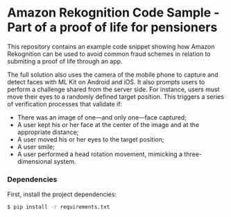 # Amazon Rekognition Code Sample - Part of a proof of life for pensioners

This repository contains an example code snippet showing how Amazon Rekognition can be used to avoid common fraud schemes in relation to submiting a proof of life through an app.

The full solution also uses the camera of the mobile phone to capture and detect faces with ML Kit on Android and iOS. It also prompts users to perform a challenge shared from the server side. For instance, users must move their eyes to a randomly defined target position. This triggers a series of verification processes that validate if:

- There was an image of one—and only one—face captured;
- A user kept his or her face at the center of the image and at the appropriate distance;
- A user moved his or her eyes to the target position;
- A user smile;
- A user performed a head rotation movement, mimicking a three-dimensional system.

### Dependencies

First, install the project dependencies:

```bash
$ pip install -r requirements.txt
```

